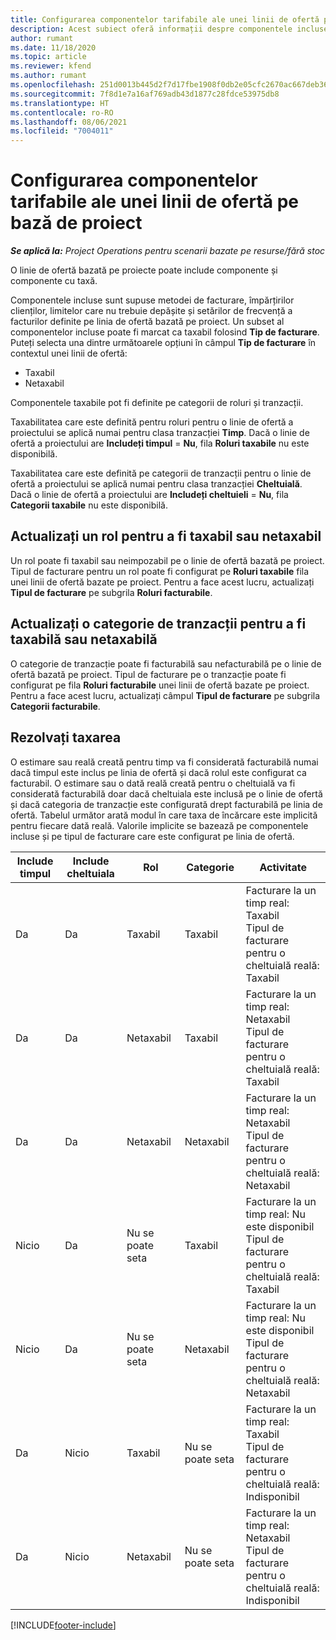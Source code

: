 ```yaml
---
title: Configurarea componentelor tarifabile ale unei linii de ofertă pe bază de proiect
description: Acest subiect oferă informații despre componentele incluse, taxabile și neimpozabile pe liniile de ofertă bazate pe proiecte.
author: rumant
ms.date: 11/18/2020
ms.topic: article
ms.reviewer: kfend
ms.author: rumant
ms.openlocfilehash: 251d0013b445d2f7d17fbe1908f0db2e05cfc2670ac667deb363c98f608a2aef
ms.sourcegitcommit: 7f8d1e7a16af769adb43d1877c28fdce53975db8
ms.translationtype: HT
ms.contentlocale: ro-RO
ms.lasthandoff: 08/06/2021
ms.locfileid: "7004011"
---
```

# <a name="configure-the-chargeable-components-of-a-project-based-quote-line"></a>Configurarea componentelor tarifabile ale unei linii de ofertă pe bază de proiect

_**Se aplică la:** Project Operations pentru scenarii bazate pe resurse/fără stoc_

O linie de ofertă bazată pe proiecte poate include componente și componente cu taxă.

Componentele incluse sunt supuse metodei de facturare, împărțirilor clienților, limitelor care nu trebuie depășite și setărilor de frecvență a facturilor definite pe linia de ofertă bazată pe proiect.
Un subset al componentelor incluse poate fi marcat ca taxabil folosind **Tip de facturare**. Puteți selecta una dintre următoarele opțiuni în câmpul **Tip de facturare** în contextul unei linii de ofertă:

   - Taxabil
   - Netaxabil

Componentele taxabile pot fi definite pe categorii de roluri și tranzacții.

Taxabilitatea care este definită pentru roluri pentru o linie de ofertă a proiectului se aplică numai pentru clasa tranzacției **Timp**. Dacă o linie de ofertă a proiectului are **Includeți timpul** = **Nu**, fila **Roluri taxabile** nu este disponibilă.

Taxabilitatea care este definită pe categorii de tranzacții pentru o linie de ofertă a proiectului se aplică numai pentru clasa tranzacției **Cheltuială**. Dacă o linie de ofertă a proiectului are **Includeți cheltuieli** = **Nu**, fila **Categorii taxabile** nu este disponibilă.

## <a name="update-a-role-to-be-chargeable-or-non-chargeable"></a>Actualizați un rol pentru a fi taxabil sau netaxabil
Un rol poate fi taxabil sau neimpozabil pe o linie de ofertă bazată pe proiect. Tipul de facturare pentru un rol poate fi configurat pe **Roluri taxabile** fila unei linii de ofertă bazate pe proiect. Pentru a face acest lucru, actualizați **Tipul de facturare** pe subgrila **Roluri facturabile**. 

## <a name="update-a-transaction-category-to-be-chargeable-or-non-chargeable"></a>Actualizați o categorie de tranzacții pentru a fi taxabilă sau netaxabilă
O categorie de tranzacție poate fi facturabilă sau nefacturabilă pe o linie de ofertă bazată pe proiect. Tipul de facturare pe o tranzacție poate fi configurat pe fila **Roluri facturabile** unei linii de ofertă bazate pe proiect. Pentru a face acest lucru, actualizați câmpul **Tipul de facturare** pe subgrila **Categorii facturabile**. 

## <a name="resolve-chargeability"></a>Rezolvați taxarea

O estimare sau reală creată pentru timp va fi considerată facturabilă numai dacă timpul este inclus pe linia de ofertă și dacă rolul este configurat ca facturabil.
O estimare sau o dată reală creată pentru o cheltuială va fi considerată facturabilă doar dacă cheltuiala este inclusă pe o linie de ofertă și dacă categoria de tranzacție este configurată drept facturabilă pe linia de ofertă. Tabelul următor arată modul în care taxa de încărcare este implicită pentru fiecare dată reală. Valorile implicite se bazează pe componentele incluse și pe tipul de facturare care este configurat pe linia de ofertă.

| Include timpul | Include cheltuiala | Rol | Categorie | Activitate |
| --- | --- | --- | --- | --- |
| Da | Da | Taxabil | Taxabil | Facturare la un timp real: Taxabil </br>Tipul de facturare pentru o cheltuială reală: Taxabil |
| Da | Da | Netaxabil | Taxabil | Facturare la un timp real: Netaxabil </br>Tipul de facturare pentru o cheltuială reală: Taxabil |
| Da | Da | Netaxabil | Netaxabil | Facturare la un timp real: Netaxabil </br>Tipul de facturare pentru o cheltuială reală: Netaxabil |
| Nicio | Da | Nu se poate seta | Taxabil | Facturare la un timp real: Nu este disponibil </br>Tipul de facturare pentru o cheltuială reală: Taxabil |
| Nicio | Da | Nu se poate seta | Netaxabil | Facturare la un timp real: Nu este disponibil </br>Tipul de facturare pentru o cheltuială reală: Netaxabil |
| Da | Nicio | Taxabil | Nu se poate seta | Facturare la un timp real: Taxabil </br>Tipul de facturare pentru o cheltuială reală: Indisponibil |
| Da | Nicio | Netaxabil | Nu se poate seta | Facturare la un timp real: Netaxabil </br> Tipul de facturare pentru o cheltuială reală: Indisponibil |


[!INCLUDE[footer-include](../includes/footer-banner.md)]
